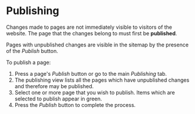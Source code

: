 # Publishing

Changes made to pages are not immediately visible to visitors of the website. The page that the changes belong to 
must first be **published**.

Pages with unpublished changes are visible in the sitemap by the presence of the <i>Publish</i> button.

To publish a page:

1. Press a page's <i>Publish</i> button or go to the main <i>Publishing</i> tab.
2. The publishing view lists all the pages which have unpublished changes and therefore may be published.
3. Select one or more page that you wish to publish. Items which are selected to publish appear in green.
4. Press the <i>Publish</i> button to complete the process.